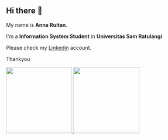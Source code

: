 ## Hi there 👋

My name is **Anna Ruitan**.<br>

I'm a **Information System Student** in **Universitas Sam Ratulangi** <br>

Please check my [Linkedin](https://www.linkedin.com/in/anna-ruitan/) account. <br>

Thankyou
<p align="left">
<a href="https://github.com/anrtn">
  <img height="180em" src="https://github-readme-stats-eight-theta.vercel.app/api?username=penuliscode&show_icons=true&theme=algolia&include_all_commits=true&count_private=true"/>
  <img height="180em" src="https://github-readme-stats-eight-theta.vercel.app/api/top-langs/?username=penuliscode&layout=compact&theme=algolia"/>
</a>
</p>
